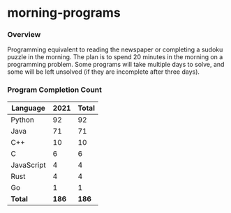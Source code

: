 # morning-programs

### Overview

Programming equivalent to reading the newspaper or completing a sudoku puzzle in the morning.  The plan is to spend 20 
minutes in the morning on a programming problem.  Some programs will take multiple days to solve, and some will be left 
unsolved (if they are incomplete after three days).

### Program Completion Count

| Language     | 2021    | Total   |
|--------------|---------|---------|
| Python       | 92      | 92      |
| Java         | 71      | 71      |
| C++          | 10      | 10      |
| C            | 6       | 6       |
| JavaScript   | 4       | 4       |
| Rust         | 4       | 4       |
| Go           | 1       | 1       |
| **Total**    | **186** | **186** |
